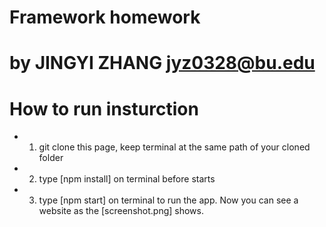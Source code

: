 # Framework homework
# by JINGYI ZHANG jyz0328@bu.edu
# How to run insturction
- 1. git clone this page, keep terminal at the same path of your cloned folder
- 2. type [npm install] on terminal before starts
- 3. type [npm start] on terminal to run the app. Now you can see a website as the [screenshot.png] shows.
 
